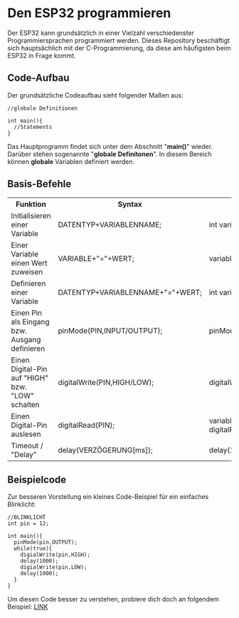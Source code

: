 <h1>Den ESP32 programmieren</h1>

Der ESP32 kann grundsätzlich in einer Vielzahl verschiedenster Programmiersprachen programmiert werden. Dieses Repository beschäftigt sich hauptsächlich mit der C-Programmierung, da diese am häufigsten beim ESP32 in Frage kommt.

<h2>Code-Aufbau</h2>
Der grundsätzliche Codeaufbau sieht folgender Maßen aus:

```
//globale Definitionen

int main(){
  //Statements
}
```
Das Hauptprogramm findet sich unter dem Abschnitt "**main()**" wieder. Darüber stehen sogenannte "**globale Definitonen**". In diesem Bereich können **globale**
Variablen definiert werden. 

<h2>Basis-Befehle</h2>

<table>
  <tr>
    <th>Funktion</th>
    <th>Syntax</th>
    <th>Beispiel</th>
  </tr>
  <tr>
    <td>Initialisieren einer Variable</td>
    <td>DATENTYP+VARIABLENNAME;</td>
    <td>int variable;</td>
  </tr>
  <tr>
    <td>Einer Variable einen Wert zuweisen</td>
    <td>VARIABLE+"="+WERT;</td>
    <td>variable = 3;</td>
  </tr>
  <tr>
    <td>Definieren einer Variable</td>
    <td>DATENTYP+VARIABLENNAME+"="+WERT;</td>
    <td>int variable = 3;</td>
  </tr>
  <tr>
    <td>Einen Pin als Eingang bzw. Ausgang definieren</td>
    <td>pinMode(PIN,INPUT/OUTPUT);</td>
    <td>pinMode(3,OUTPUT);</td>
  </tr>
  <tr>
    <td>Einen Digital-Pin auf "HIGH" bzw. "LOW" schalten</td>
    <td>digitalWrite(PIN,HIGH/LOW);</td>
    <td>digitalWrite(3,HIGH);</td>
  </tr>
  <tr>
    <td>Einen Digital-Pin auslesen</td>
    <td>digitalRead(PIN);</td>
    <td>variable = digitalRead(3);</td>
  <tr>
    <td>Timeout / "Delay"</td>
    <td>delay(VERZÖGERUNG[ms]);</td>
    <td>delay(1000);</td>
  </tr>
</table>

<h2>Beispielcode</h2>
Zur besseren Vorstellung ein kleines Code-Beispiel für ein einfaches Blinklicht:

```
//BLINKLICHT
int pin = 12;

int main(){
  pinMode(pin,OUTPUT);
  while(true){
    digialWrite(pin,HIGH);
    delay(1000);
    digialWrite(pin,LOW);
    delay(1000);
  }
}
```
Um diesen Code besser zu verstehen, probiere dich doch an folgendem Beispiel:
<a href="examples/01_ampel.md">LINK</a>

